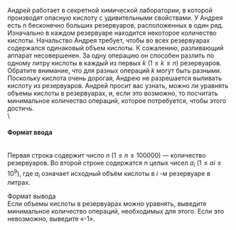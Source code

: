 Андрей работает в секретной химической лаборатории, в которой производят опасную кислоту с удивительными свойствами. У Андрея есть n бесконечно больших резервуаров, расположенных в один ряд. Изначально в каждом резервуаре находится некоторое количество кислоты. Начальство Андрея требует, чтобы во всех резервуарах содержался одинаковый объем кислоты. К сожалению, разливающий аппарат несовершенен. За одну операцию он способен разлить по одному литру кислоты в каждый из первых $k$ $( 1 ≤ k ≤ n )$ резервуаров. Обратите внимание, что для разных операций $k$ могут быть разными. Поскольку кислота очень дорогая, Андрею не разрешается выливать кислоту из резервуаров. Андрей просит вас узнать, можно ли уравнять объемы кислоты в резервуарах, и, если это возможно, то посчитать минимальное количество операций, которое потребуется, чтобы этого достичь. 
\
\
#### Формат ввода ####
\
Первая строка содержит число $n$ $( 1 ≤ n ≤ 1 0 0 0 0 0 )$ — количество резервуаров. Во второй строке содержатся $n$ целых чисел $a_i$ $( 1 ≤ a i ≤ 1 0^9 )$, где $a_i$ означает исходный объём кислоты в $i$ -м резервуаре в литрах. 

Формат вывода 
\
Если объемы кислоты в резервуарах можно уравнять, выведите минимальное количество операций, необходимых для этого. Если это невозможно, выведите «-1».
